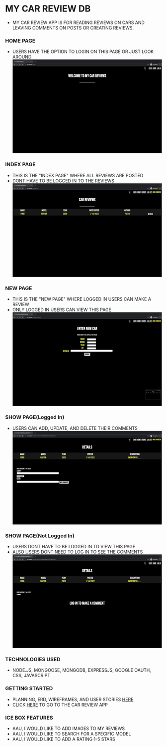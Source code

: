 # MY CAR REVIEW DB
- MY CAR REVIEW APP IS FOR READING REVIEWS ON CARS AND LEAVING COMMENTS ON POSTS OR CREATING REVIEWS.

### HOME PAGE
- USERS HAVE THE OPTION TO LOGIN ON THIS PAGE OR JUST LOOK AROUND
![HOMEPAGE](/images/home.png)

### INDEX PAGE
- THIS IS THE "INDEX PAGE" WHERE ALL REVIEWS ARE POSTED
- DONT HAVE TO BE LOGGED IN TO THE REVIEWS
![INDEXPAGE](/images/index.png)

### NEW PAGE
- THIS IS THE "NEW PAGE" WHERE LOGGED IN USERS CAN MAKE A REVIEW 
- ONLY LOGGED IN USERS CAN VIEW THIS PAGE
![NEWPAGE](/images/new.png)

### SHOW PAGE(Logged In)
- USERS CAN ADD, UPDATE, AND DELETE THEIR COMMENTS
![SHOWPAGE](/images/show.png)

### SHOW PAGE(Not Logged In)
- USERS DONT HAVE TO BE LOGGED IN TO VIEW THIS PAGE
- ALSO USERS DONT NEED TO LOG IN TO SEE THE COMMENTS
![SHOWPAGE2](/images/show2.png)

### TECHNOLOGIES USED
- NODE.JS, MONGOOSE, MONGODB, EXPRESSJS, GOOGLE OAUTH, CSS, JAVASCRIPT

### GETTING STARTED
- PLANNING, ERD, WIREFRAMES, AND USER STORIES [HERE](https://trello.com/b/qwYnOeqU/project-dos)
- CLICK [HERE](https://car-fkn-reviews.herokuapp.com/) TO GO TO THE CAR REVIEW APP

### ICE BOX FEATURES
- AAU, I WOULD LIKE TO ADD IMAGES TO MY REVIEWS
- AAU, I WOULD LIKE TO SEARCH FOR A SPECIFIC MODEL
- AAU, I WOULD LIKE TO ADD A RATING 1-5 STARS
